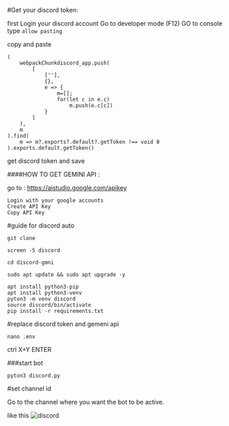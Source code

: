 #Get your discord token:

first Login your discord account
Go to developer mode (F12)
GO to console   type    ```allow pasting```

copy and paste 

```
(
    webpackChunkdiscord_app.push(
        [
            [''],
            {},
            e => {
                m=[];
                for(let c in e.c)
                    m.push(e.c[c])
            }
        ]
    ),
    m
).find(
    m => m?.exports?.default?.getToken !== void 0
).exports.default.getToken()
```

get discord token and save 



####HOW TO GET GEMINI API :

go to : https://aistudio.google.com/apikey

    Login with your google accounts
    Create API Key
    Copy API Key

    
#guide for discord auto

```
git clone    
```

 
```
screen -S discord
```

```
cd discord-gmni
```

```
sudo apt update && sudo apt upgrade -y
```

```
apt install python3-pip
apt install python3-venv
pyton3 -m venv discord
source discord/bin/activate
pip install -r requirements.txt 
```

#replace discord token and gemeni api 
```
nano .env
```

ctrl X+Y  ENTER 

###start bot 

```
pyton3 discord.py 
```

#set channel id 

Go to the channel where you want the bot to be active.

like this 
![discord](https://github.com/user-attachments/assets/d2dbdedc-405b-4947-8fff-1f76ba0d4f28)






